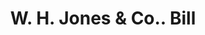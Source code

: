 ---
doi: 10.7916/D8F49199
date_other: '1890'
date_other_textual: 1890-1899
form: printed ephemera
genre:
- Invoices
name:
- W. H. Jones & Co.
object_in_context_url: https://biggert.cul.columbia.edu/items/view/ave_biggert_01798
subject_hierarchical_geographic:
- Boston, Massachusetts, United States
subject_name:
- W. H. Jones & Co.
title: W. H. Jones & Co.. Bill
sort_title: W. H. Jones & Co.. Bill
call_number: ave_biggert_01798
coordinates:
- 42.35805555555556,-71.06361111111111
pid: ave_biggert_01798
identifiers: ave_biggert_01798
thumbnail: https://derivativo-3.library.columbia.edu/iiif/2/ldpd:490855/full/!256,256/0/native.jpg
permalink: "/items/ave_biggert_01798/"
layout: iiif-image-page
---